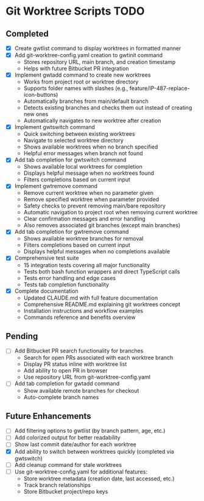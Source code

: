 # Git Worktree Scripts TODO

## Completed
- [x] Create gwtlist command to display worktrees in formatted manner
- [x] Add git-worktree-config.yaml creation to gwtinit command
  - Stores repository URL, main branch, and creation timestamp
  - Helps with future Bitbucket PR integration
- [x] Implement gwtadd command to create new worktrees
  - Works from project root or worktree directory
  - Supports folder names with slashes (e.g., feature/IP-487-replace-icon-buttons)
  - Automatically branches from main/default branch
  - Detects existing branches and checks them out instead of creating new ones
  - Automatically navigates to new worktree after creation
- [x] Implement gwtswitch command
  - Quick switching between existing worktrees
  - Navigate to selected worktree directory
  - Shows available worktrees when no branch specified
  - Helpful error messages when branch not found
- [x] Add tab completion for gwtswitch command
  - Shows available local worktrees for completion
  - Displays helpful message when no worktrees found
  - Filters completions based on current input
- [x] Implement gwtremove command
  - Remove current worktree when no parameter given
  - Remove specified worktree when parameter provided
  - Safety checks to prevent removing main/bare repository
  - Automatic navigation to project root when removing current worktree
  - Clear confirmation messages and error handling
  - Also removes associated git branches (except main branches)
- [x] Add tab completion for gwtremove command
  - Shows available worktree branches for removal
  - Filters completions based on current input
  - Displays helpful messages when no completions available
- [x] Comprehensive test suite
  - 15 integration tests covering all major functionality
  - Tests both bash function wrappers and direct TypeScript calls
  - Tests error handling and edge cases
  - Tests tab completion functionality
- [x] Complete documentation
  - Updated CLAUDE.md with full feature documentation
  - Comprehensive README.md explaining git worktrees concept
  - Installation instructions and workflow examples
  - Commands reference and benefits overview

## Pending
- [ ] Add Bitbucket PR search functionality for branches
  - Search for open PRs associated with each worktree branch
  - Display PR status inline with worktree list
  - Add ability to open PR in browser
  - Use repository URL from git-worktree-config.yaml
- [ ] Add tab completion for gwtadd command
  - Show available remote branches for checkout
  - Auto-complete branch names

## Future Enhancements
- [ ] Add filtering options to gwtlist (by branch pattern, age, etc.)
- [ ] Add colorized output for better readability
- [ ] Show last commit date/author for each worktree
- [x] Add ability to switch between worktrees quickly (completed via gwtswitch)
- [ ] Add cleanup command for stale worktrees
- [ ] Use git-worktree-config.yaml for additional features:
  - Store worktree metadata (creation date, last accessed, etc.)
  - Track branch relationships
  - Store Bitbucket project/repo keys